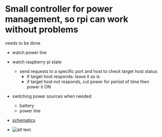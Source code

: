 # Small controller for power management, so rpi can work without problems

needs to be done
- watch power line
- watch raspberry pi state
    - send requests to a specific port and host to check target host status
        - if target host responds: leave it as is
        - if target host not responds, cut power for period of time then power it ON
- switching power sources when needed
    - battery
    - power line

- [schematics](https://easyeda.com/zetxx/power-board)
- ![alt text](https://github.com/zetxx/router-rpi-4G/edit/master/esp32/1.jpg "work in progress")
